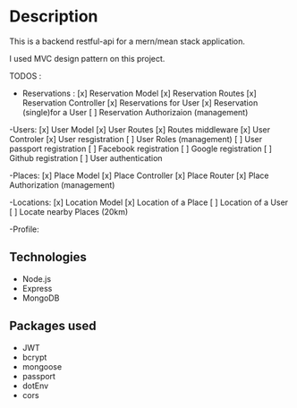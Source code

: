 # Description

This is a backend restful-api for a mern/mean stack application.

I used MVC design pattern on this project.

TODOS :

- Reservations :
[x] Reservation Model
[x] Reservation Routes
[x] Reservation Controller
[x] Reservations for User
[x] Reservation (single)for a User
[ ] Reservation Authorizaion (management)

-Users:
[x] User Model
[x] User Routes
    [x] Routes middleware
[x] User Controler
[x] User resgistration
[ ] User Roles (management)
[ ] User passport registration
    [ ] Facebook registration
    [ ] Google registration
    [ ] Github registration
[ ] User authentication

-Places:
[x] Place Model
[x] Place Controller
[x] Place Router
[x] Place Authorization (management)

-Locations:
[x] Location Model
[x] Location of a Place
[ ] Location of a User
[ ] Locate nearby Places (20km)

-Profile:

## Technologies

- Node.js
- Express
- MongoDB

## Packages used

- JWT
- bcrypt
- mongoose
- passport
- dotEnv
- cors
